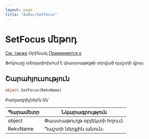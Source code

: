 ```yaml
---
layout: page
title: "AsDoc/SetFocus"
---
```


# SetFocus մեթոդ

[См. также](../Asdoc.md) Օրինակ [Применяется к](../Asdoc.md)


Ֆոկուսը տեղափոխում է փաստաթղթի տրված դաշտի վրա։


## Շարահյուսություն

``` vb
object.SetFocus(RekvName)
```

Բաղադրիչներն են՝ 

| Պարամետր | Նկարագրություն |
|--|--|
| object | Փաստաթուղթ օբյեկտի հղում։|
| RekvName | Դաշտի ներքին անուն։ |

